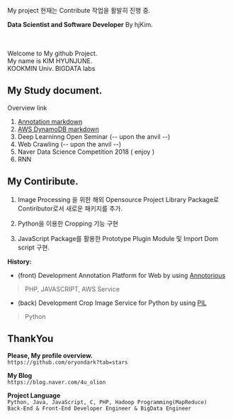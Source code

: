 My project
현재는 Contribute 작업을 활발히 진행 중.

**Data Scientist and Software Developer**
By hjKim.

<br>
<br>
Welcome to My github Project.<br>
My name is KIM HYUNJUNE.<br>
KOOKMIN Univ. BIGDATA labs
<br>

My Study document.
-
Overview link

1. [Annotation markdown][1]
2. [AWS DynamoDB markdown][2]
3. Deep Learninng Open Seminar (-- upon the anvil --)
4. Web Crawling (-- upon the anvil --)
5. Naver Data Science Competition 2018 ( enjoy )
6. RNN


[1]:https://github.com/oryondark/-/tree/master/Annotation
[2]:https://github.com/oryondark/-/tree/master/AWS_DynamoDB


My Contiribute.
--------

1. Image Processing 을 위한 해외 Opensource Project Library Package로 Contiributor로서 새로운 패키지를 추가.

2. Python을 이용한 Cropping 기능 구현

3. JavaScript Package를 활용한 Prototype Plugin Module 및 Import Dom script 구현.



**History:**
  * (front) Development Annotation Platform for Web by using [Annotorious] 
   > PHP, JAVASCRIPT, AWS Service
   
  * (back) Development Crop Image Service for Python by using [PIL]
   > Python

  
ThankYou
--------

**Please, My profile overview.**<br>
``` https://github.com/oryondark?tab=stars ```

**My Blog**<br>
``` https://blog.naver.com/4u_olion ```

**Project Language**<br>
``` Python, Java, JavaScript, C, PHP, Hadoop Programming(MapReduce) ```
<br>
``` Back-End & Front-End Developer Engineer & BigData Engineer ```


[Annotorious]:https://github.com/annotorious/annotorious
[PIL]:https://pillow.readthedocs.io/en/5.1.x/
